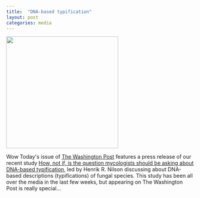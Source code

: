 ```yaml
---
title:  "DNA-based typification"
layout: post
categories: media
---
```


<img src="https://github.com/vuthuyduong/vuthuyduong.github.io/assets/24915122/9ab0e564-96fe-4780-9f8a-d04b6919c6bc" height="300">

Wow Today's issue of [The Washington Post](https://www.washingtonpost.com/science/2023/04/15/dark-fungi-naming-controversy/) features a press release of our recent study 
[How, not if, is the question mycologists should be asking about DNA-based typification](10.3897/mycokeys.96.102669), led by Henrik R. Nilson discussing about DNA-based descriptions (typifications) of fungal species.
This study has been all over the media in the last few weeks, but appearing on The Washington Post is really special...
